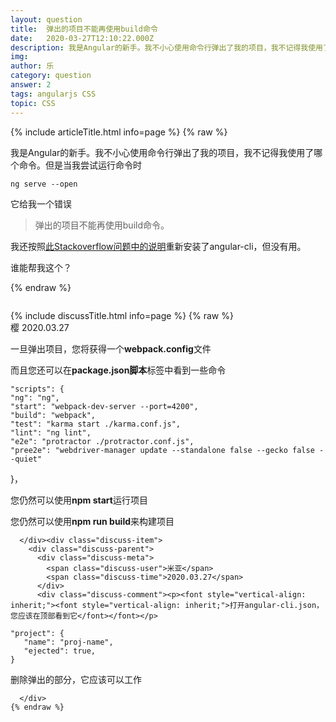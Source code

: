 ```yaml
---
layout: question
title:  弹出的项目不能再使用build命令
date:   2020-03-27T12:10:22.000Z
description: 我是Angular的新手。我不小心使用命令行弹出了我的项目，我不记得我使用了哪个命令。但是当我尝试运行命令时ng serve --open它给我一...
img: 
author: 乐
category: question
answer: 2
tags: angularjs CSS
topic: CSS
---
```

<div class="article-root">
  <div class="article">
    {% include articleTitle.html info=page %}
    {% raw %}
    <div class="article-content"><p><font style="vertical-align: inherit;"><font style="vertical-align: inherit;">我是Angular的新手。</font><font style="vertical-align: inherit;">我不小心使用命令行弹出了我的项目，我不记得我使用了哪个命令。</font><font style="vertical-align: inherit;">但是当我尝试运行命令时</font></font></p>

<p><code>ng serve --open</code></p>

<p><font style="vertical-align: inherit;"><font style="vertical-align: inherit;">它给我一个错误 </font></font></p>

<blockquote>
  <p><font style="vertical-align: inherit;"><font style="vertical-align: inherit;">弹出的项目不能再使用build命令。</font></font></p>
</blockquote>

<p><font style="vertical-align: inherit;"><font style="vertical-align: inherit;">我还按照</font></font><a href="https://stackoverflow.com/questions/39133782/you-have-to-be-inside-an-angular-cli-project-in-order-to-use-the-build-command-a"><font style="vertical-align: inherit;"><font style="vertical-align: inherit;">此Stackoverflow问题中的说明</font></font></a><font style="vertical-align: inherit;"><font style="vertical-align: inherit;">重新安装了angular-cli，</font><font style="vertical-align: inherit;">但没有用。</font></font></p>

<p><font style="vertical-align: inherit;"><font style="vertical-align: inherit;">谁能帮我这个？</font></font></p></div>
    {% endraw %}
  </div>
  <p style="height: 0;width:0;overflow: hidden;"> 第3801篇《弹出的项目不能再使用build命令》来自Winter(https://github.com/aiyld/aiyld.github.io)的站点</p>
  <div class="discuss-wrapper">
    {% include discussTitle.html info=page %}
    {% raw %}
    <div class="discuss-item">
        <div class="discuss-parent">
          <div class="discuss-meta">
            <span class="discuss-user">樱</span>
            <span class="discuss-time">2020.03.27</span>
          </div>
          <div class="discuss-comment"><p><font style="vertical-align: inherit;"><font style="vertical-align: inherit;">一旦弹出项目，您将获得一个</font></font><strong><font style="vertical-align: inherit;"><font style="vertical-align: inherit;">webpack.config</font></font></strong><font style="vertical-align: inherit;"><font style="vertical-align: inherit;">文件</font></font></p>

<p><font style="vertical-align: inherit;"><font style="vertical-align: inherit;">而且您还可以在</font></font><strong><font style="vertical-align: inherit;"><font style="vertical-align: inherit;">package.json脚本</font></font></strong><font style="vertical-align: inherit;"><font style="vertical-align: inherit;">标签中</font><font style="vertical-align: inherit;">看到一些命令</font></font></p>

<pre><code>"scripts": {<font></font>
"ng": "ng",<font></font>
"start": "webpack-dev-server --port=4200",<font></font>
"build": "webpack",<font></font>
"test": "karma start ./karma.conf.js",<font></font>
"lint": "ng lint",<font></font>
"e2e": "protractor ./protractor.conf.js",<font></font>
"pree2e": "webdriver-manager update --standalone false --gecko false --quiet"<font></font>
</code></pre>

<p><font style="vertical-align: inherit;"><font style="vertical-align: inherit;">}，</font></font></p>

<p><font style="vertical-align: inherit;"><font style="vertical-align: inherit;">您仍然可以使用</font><strong><font style="vertical-align: inherit;">npm start</font></strong><font style="vertical-align: inherit;">运行项目</font></font><strong><font style="vertical-align: inherit;"></font></strong></p>

<p><font style="vertical-align: inherit;"><font style="vertical-align: inherit;">您仍然可以使用</font><strong><font style="vertical-align: inherit;">npm run build</font></strong><font style="vertical-align: inherit;">来构建项目</font></font><strong><font style="vertical-align: inherit;"></font></strong></p></div>
        </div>
        
      </div><div class="discuss-item">
        <div class="discuss-parent">
          <div class="discuss-meta">
            <span class="discuss-user">米亚</span>
            <span class="discuss-time">2020.03.27</span>
          </div>
          <div class="discuss-comment"><p><font style="vertical-align: inherit;"><font style="vertical-align: inherit;">打开angular-cli.json，您应该在顶部看到它</font></font></p>

<pre><code>"project": {<font></font>
   "name": "proj-name",<font></font>
   "ejected": true,<font></font>
}<font></font>
</code></pre>

<p><font style="vertical-align: inherit;"><font style="vertical-align: inherit;">删除弹出的部分，它应该可以工作</font></font></p></div>
        </div>
        
      </div>
    {% endraw %}
  </div>
<div>
